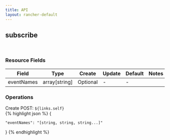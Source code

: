 ```yaml
---
title: API
layout: rancher-default
---
```


## subscribe



​
### Resource Fields

Field | Type | Create | Update | Default | Notes
---|---|---|---|---|---
eventNames | array[string] | Optional | - | - | 





### Operations



<span class="action">
<span class="header">
Create
<span class="headerright">POST:  <code>${links.self}</code></span>
</span>
<div class="action-contents">
{% highlight json %} 
{

	"eventNames": "[string, string, string...]"

} 
{% endhighlight %}
</div>
</span>












​